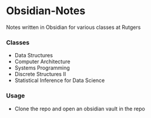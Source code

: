 # Obsidian-Notes

Notes written in Obsidian for various classes at Rutgers

### Classes
- Data Structures
- Computer Architecture
- Systems Programming
- Discrete Structures II
- Statistical Inference for Data Science

### Usage
- Clone the repo and open an obsidian vault in the repo

